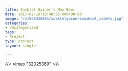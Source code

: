 ```yaml
---
title: Sasktel Gainer's Max Bowl
date: 2017-02-19T19:48:33.000+00:00
image: "/v1568430883/sasktelgainersmaxbowl_sadets.jpg"
categories:
- Uncategorized
tags:
- Project
type: project
layout: single

---
```

{{< vimeo "32025369" >}}